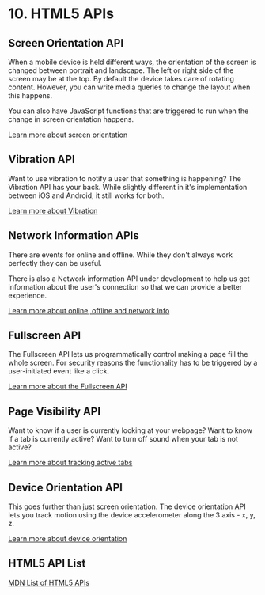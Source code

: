 # 10. HTML5 APIs

## Screen Orientation API

When a mobile device is held different ways, the orientation of the screen is changed between portrait and landscape. The left or right side of the screen may be at the top. By default the device takes care of rotating content. However, you can write media queries to change the layout when this happens.

You can also have JavaScript functions that are triggered to run when the change in screen orientation happens.

[Learn more about screen orientation](./screen-orient.md)

## Vibration API

Want to use vibration to notify a user that something is happening? The Vibration API has your back. While slightly different in it's implementation between iOS and Android, it still works for both.

[Learn more about Vibration](./vibration.md)

## Network Information APIs

There are events for online and offline. While they don't always work perfectly they can be useful.

There is also a Network information API under development to help us get information about the user's connection so that we can provide a better experience.

[Learn more about online, offline and network info](./network.md)

## Fullscreen API

The Fullscreen API lets us programmatically control making a page fill the whole screen. For security reasons the functionality has to be triggered by a user-initiated event like a click.

[Learn more about the Fullscreen API](./fullscreen.md)

## Page Visibility API

Want to know if a user is currently looking at your webpage? Want to know if a tab is currently active? Want to turn off sound when your tab is not active?

[Learn more about tracking active tabs](./page-visibility.md)

## Device Orientation API

This goes further than just screen orientation. The device orientation API lets you track motion using the device accelerometer along the 3 axis - x, y, z.

[Learn more about device orientation](./device-orient.md)

## HTML5 API List

[MDN List of HTML5 APIs](https://developer.mozilla.org/en-US/docs/Web/API)
